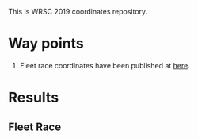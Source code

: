 This is WRSC 2019 coordinates repository.

# Way points

1. Fleet race coordinates have been published at [here](https://nbviewer.jupyter.org/github/WRSC/coordinates2019/blob/master/way_points/fleet_race_waypoints.ipynb). 

# Results

## Fleet Race


